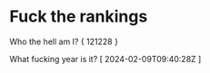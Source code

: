 # Fuck the rankings

Who the hell am I?
{ 121228 }

What fucking year is it?
[ 2024-02-09T09:40:28Z ]
